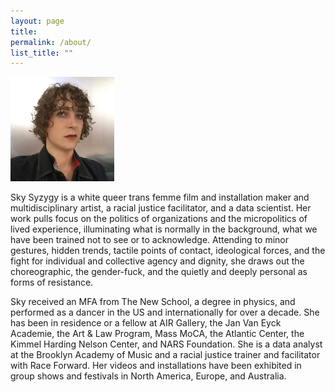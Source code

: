 ```yaml
---
layout: page
title:
permalink: /about/
list_title: ""
---
```


<img src="/assets/Headshot.png" alt="Headshot" style="width: 33%;" />

Sky Syzygy is a white queer trans femme film and installation maker and multidisciplinary artist, a racial justice facilitator, and a data scientist. Her work pulls focus on the politics of organizations and the micropolitics of lived experience, illuminating what is normally in the background, what we have been trained not to see or to acknowledge. Attending to minor gestures, hidden trends, tactile points of contact, ideological forces, and the fight for individual and collective agency and dignity, she draws out the choreographic, the gender-fuck, and the quietly and deeply personal as forms of resistance.

Sky received an MFA from The New School, a degree in physics, and performed as a dancer in the US and internationally for over a decade. She has been in residence or a fellow at AIR Gallery, the Jan Van Eyck Academie, the Art &amp; Law Program, Mass MoCA, the Atlantic Center, the Kimmel Harding Nelson Center, and NARS Foundation. She is a data analyst at the Brooklyn Academy of Music and a racial justice trainer and facilitator with Race Forward. Her videos and installations have been exhibited in group shows and festivals in North America, Europe, and Australia.
